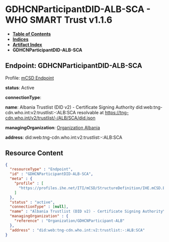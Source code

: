 # GDHCNParticipantDID-ALB-SCA - WHO SMART Trust v1.1.6

* [**Table of Contents**](toc.md)
* [**Indices**](indices.md)
* [**Artifact Index**](artifacts.md)
* **GDHCNParticipantDID-ALB-SCA**

## Endpoint: GDHCNParticipantDID-ALB-SCA

Profile: [mCSD Endpoint](https://profiles.ihe.net/ITI/mCSD/4.0.0/StructureDefinition-IHE.mCSD.Endpoint.html)

**status**: Active

**connectionType**: 

**name**: Albania Trustlist (DID v2) - Certificate Signing Authority did:web:tng-cdn.who.int:v2:trustlist:-:ALB:SCA resolvable at https://tng-cdn.who.int/v2/trustlist/-/ALB/SCA/did.json

**managingOrganization**: [Organization Albania](Organization-GDHCNParticipant-ALB.md)

**address**: did:web:tng-cdn.who.int:v2:trustlist:-:ALB:SCA



## Resource Content

```json
{
  "resourceType" : "Endpoint",
  "id" : "GDHCNParticipantDID-ALB-SCA",
  "meta" : {
    "profile" : [
      "https://profiles.ihe.net/ITI/mCSD/StructureDefinition/IHE.mCSD.Endpoint"
    ]
  },
  "status" : "active",
  "connectionType" : [null],
  "name" : "Albania Trustlist (DID v2) - Certificate Signing Authority\ndid:web:tng-cdn.who.int:v2:trustlist:-:ALB:SCA\nresolvable at https://tng-cdn.who.int/v2/trustlist/-/ALB/SCA/did.json",
  "managingOrganization" : {
    "reference" : "Organization/GDHCNParticipant-ALB"
  },
  "address" : "did:web:tng-cdn.who.int:v2:trustlist:-:ALB:SCA"
}

```
